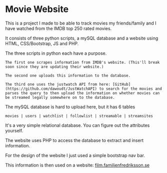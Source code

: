 # Movie Website

This is a project I made to be able to track movies my friends/family and I have watched from the IMDB top 250 rated movies. 

It consists of three python scripts, a mySQL database and a website using HTML, CSS/Bootstrap, JS and PHP. 

The three scripts in python each have a purpose.

    The first one scrapes information from IMDB's website. (This'll break soon since they are updating their website.)
    
    The second one uploads this information to the database.
    
    The third one uses the justwatch API from here: [GitHub](https://github.com/dawoudt/JustWatchAPI) to search for the movies and parses the query to then upload the information on whether movies can be streamed legally somewhere on to the database. 
    
The mySQL database is hard to upload here, but it has 6 tables

    movies | users | watchlist | followlist | streamable | streamsites

It's a very simple relational database. You can figure out the attributes yourself. 

The website uses PHP to access the database to extract and insert information. 

For the design of the website I just used a simple bootstrap nav bar. 

This information is then used on a website: [film.familjenfredriksson.se](https://film.familjenfredriksson.se)
